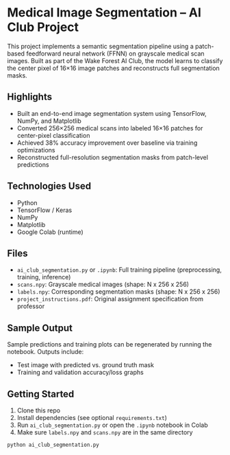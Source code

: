 # Medical Image Segmentation – AI Club Project

This project implements a semantic segmentation pipeline using a patch-based feedforward neural network (FFNN) on grayscale medical scan images. Built as part of the Wake Forest AI Club, the model learns to classify the center pixel of 16×16 image patches and reconstructs full segmentation masks.

## Highlights
- Built an end-to-end image segmentation system using TensorFlow, NumPy, and Matplotlib
- Converted 256×256 medical scans into labeled 16×16 patches for center-pixel classification
- Achieved 38% accuracy improvement over baseline via training optimizations
- Reconstructed full-resolution segmentation masks from patch-level predictions

## Technologies Used
- Python
- TensorFlow / Keras
- NumPy
- Matplotlib
- Google Colab (runtime)

## Files
- `ai_club_segmentation.py` or `.ipynb`: Full training pipeline (preprocessing, training, inference)
- `scans.npy`: Grayscale medical images (shape: N x 256 x 256)
- `labels.npy`: Corresponding segmentation masks (shape: N x 256 x 256)
- `project_instructions.pdf`: Original assignment specification from professor

## Sample Output
Sample predictions and training plots can be regenerated by running the notebook. Outputs include:
- Test image with predicted vs. ground truth mask
- Training and validation accuracy/loss graphs

## Getting Started
1. Clone this repo  
2. Install dependencies (see optional `requirements.txt`)  
3. Run `ai_club_segmentation.py` or open the `.ipynb` notebook in Colab  
4. Make sure `labels.npy` and `scans.npy` are in the same directory  

```bash
python ai_club_segmentation.py
